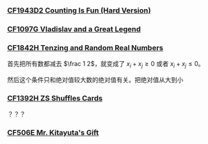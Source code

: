 ### [CF1943D2 Counting Is Fun (Hard Version)](https://www.luogu.com.cn/problem/CF1943D2)

### [CF1097G Vladislav and a Great Legend](https://codeforces.com/problemset/problem/1097/G)

### [CF1842H Tenzing and Random Real Numbers](https://www.luogu.com.cn/problem/CF1842H)

首先把所有数都减去 $\frac 1 2$，就变成了 $x_i+x_j\geq 0$ 或者 $x_i+x_j\leq 0$。

然后这个条件只和绝对值较大数的绝对值有关。把绝对值从大到小

### [CF1392H ZS Shuffles Cards](https://www.luogu.com.cn/problem/CF1392H)

？？？

### [CF506E Mr. Kitayuta's Gift](https://www.luogu.com.cn/problem/CF506E)

